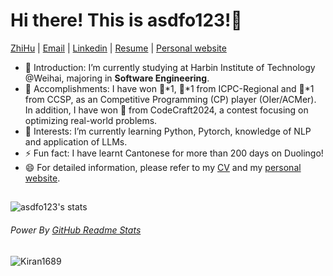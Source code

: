 # Hi there! This is asdfo123!👋

<p align="left" width="200">
   <p align="left"> <a href="https://www.zhihu.com/people/asdfo">ZhiHu</a> | <a href="mailto:leeasdfo123@gmail.com">Email</a> | <a href="https://www.linkedin.com/in/xinye-li-5503a3283/">Linkedin</a> | <a href="https://github.com/asdfo123/asdfo123/blob/main/CV_Xinye_Li.pdf">Resume</a> | <a href="https://asdfo123.github.io">Personal website</a></p>
</p>

- 🔭 Introduction: I’m currently studying at Harbin Institute of Technology @Weihai, majoring in **Software Engineering**.
- 🏅 Accomplishments: I have won 🥈\*1, 🥉\*1 from ICPC-Regional and 🥉\*1 from CCSP, as an Competitive Programming (CP) player (OIer/ACMer). In addition, I have won 🥈 from CodeCraft2024, a contest focusing on optimizing real-world problems.
- 🌱 Interests: I’m currently learning Python, Pytorch, knowledge of NLP and application of LLMs.
- ⚡ Fun fact: I have learnt Cantonese for more than 200 days on Duolingo!
- 😄 For detailed information, please refer to my <a href="https://github.com/asdfo123/asdfo123/blob/main/CV_Xinye_Li.pdf">CV</a> and my <a href="https://asdfo123.github.io">personal website</a>. </p>  

##
![asdfo123's  stats](https://github-readme-stats.vercel.app/api?username=asdfo123&show_icons=true&count_private=true)

###### Power By [GitHub Readme Stats](https://github.com/anuraghazra/github-readme-stats)
<!--
**asdfo123/asdfo123** is a ✨ _special_ ✨ repository because its `README.md` (this file) appears on your GitHub profile.

Here are some ideas to get you started:

- 🔭 I’m currently working on ...
- 🌱 I’m currently learning ...
- 👯 I’m looking to collaborate on ...
- 🤔 I’m looking for help with ...
- 💬 Ask me about ...
- 📫 How to reach me: ...
- 😄 Pronouns: ...
- ⚡ Fun fact: ...
-->

<p align="left">
  <img src="https://komarev.com/ghpvc/?username=asdfo123&label=Profile%20views&color=yellow&style=for-the-badge&logo=star&base=0&abbreviated=true" alt="Kiran1689" style="padding-right:20px;" />
</p>
